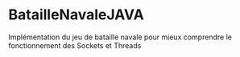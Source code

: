 # BatailleNavaleJAVA
Implémentation du jeu de bataille navale pour mieux comprendre le fonctionnement des Sockets et Threads
